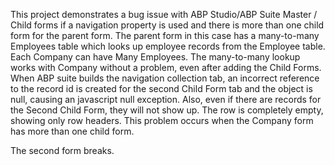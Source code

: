This project demonstrates a bug issue with ABP Studio/ABP Suite Master / Child forms if a navigation property is used and there is more than one child form for the parent form.
The parent form in this case has a many-to-many Employees table which looks up employee records from the Employee table. Each Company can have Many Employees.
The many-to-many lookup works with Company without a problem, even after adding the Child Forms.
When ABP suite builds the navigation collection tab, an incorrect reference to the record id is created for the second Child Form tab and the object is null, causing an javascript null exception.
Also, even if there are records for the Second Child Form, they will not show up. The row is completely empty, showing only row headers.
This problem occurs when the Company form has more than one child form.

The second form breaks.

